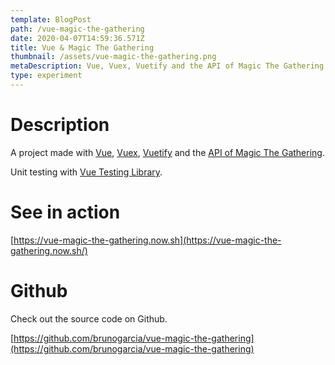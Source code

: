 ```yaml
---
template: BlogPost
path: /vue-magic-the-gathering
date: 2020-04-07T14:59:36.571Z
title: Vue & Magic The Gathering
thumbnail: /assets/vue-magic-the-gathering.png
metaDescription: Vue, Vuex, Vuetify and the API of Magic The Gathering
type: experiment
---
```

# Description

A project made with [Vue](https://vuejs.org/), [Vuex](https://vuex.vuejs.org/), [Vuetify](http://vuetifyjs.com/) and the [API of Magic The Gathering](https://docs.magicthegathering.io/).

Unit testing with [Vue Testing Library](https://testing-library.com/docs/vue-testing-library/intro).

# See in action

[https://vue-magic-the-gathering.now.sh](https://vue-magic-the-gathering.now.sh/)

# Github

Check out the source code on Github.

[https://github.com/brunogarcia/vue-magic-the-gathering](https://github.com/brunogarcia/vue-magic-the-gathering)
